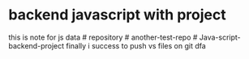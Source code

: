 # backend javascript with project
this is note for js data
#   r e p o s i t o r y 
 
 #   a n o t h e r - t e s t - r e p o 
 
 #   J a v a - s c r i p t - b a c k e n d - p r o j e c t 
 
 
finally i success to push vs files on git
dfa